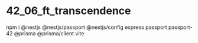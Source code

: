 # 42_06_ft_transcendence


npm i @nestjs @nestjs/passport @nestjs/config express passport passport-42 @prisma @prisma/client vite
